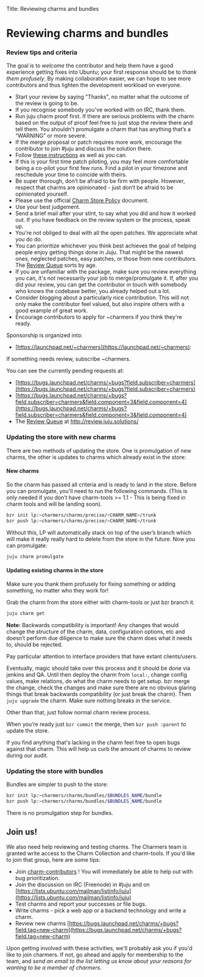 Title: Reviewing charms and bundles  

# Reviewing charms and bundles

### Review tips and criteria

The goal is to _welcome_ the contributor and help them have a good experience
getting fixes into Ubuntu; your first response should be to _thank them
profusely_. By making collaboration easier, we can hope to see more contributors
and thus lighten the development workload on everyone.

- Start your review by saying "Thanks", no matter what the outcome of the review is going to be.
- If you recognise somebody you've worked with on IRC, thank them.
- Run juju charm proof first. If there are serious problems with the charm based on the output of proof feel free to just stop the review there and tell them. You shouldn't promulgate a charm that has anything that’s a “WARNING” or more severe.
- If the merge proposal or patch requires more work, encourage the contributor to join #juju and discuss the solution there.
- Follow [these instructions](http://wiki.bazaar.canonical.com/PatchPilot) as well as you can.
- If this is your first time patch piloting, you may feel more comfortable being a co-pilot your first few runs. Find a pilot in your timezone and reschedule your time to coincide with theirs.
- Be super thorough, don’t be afraid to be firm with people. However, respect that charms are opinionated - just don’t be afraid to be opinionated yourself.
- Please use the official [Charm Store Policy](./authors-charm-policy.html) document.
- Use your best judgement.
- Send a brief mail after your stint, to say what you did and how it worked out. If you have feedback on the review system or the process, speak up.
- You're not obliged to deal with all the open patches. We appreciate what you do do.
- You can prioritize whichever you think best achieves the goal of helping
  people enjoy getting things done in Juju. That might be the newest ones,
neglected patches, easy patches, or those from new contributors. The [Review
Queue](http://review.juju.solutions) sorts by age.
- If you are unfamiliar with the package, make sure you review everything you can, it's not necessarily your job to merge/promulgate it. If, after you did your review, you can get the contributor in touch with somebody who knows the codebase better, you already helped out a lot.
- Consider blogging about a particularly nice contribution. This will not only make the contributor feel valued, but also inspire others with a good example of great work.
- Encourage contributors to apply for ~charmers if you think they're ready.

Sponsorship is organized into:

  - [https://launchpad.net/~charmers](https://launchpad.net/~charmers):

If something needs review, subscribe ~charmers.

You can see the currently pending requests at:

- [https://bugs.launchpad.net/charms/+bugs?field.subscriber=charmers](https://bugs.launchpad.net/charms/+bugs?field.subscriber=charmers)
- [https://bugs.launchpad.net/charms/+bugs?field.subscriber=charmers&field.component=3&field.component=4](https://bugs.launchpad.net/charms/+bugs?field.subscriber=charmers&field.component=3&field.component=4)
- The [Review Queue](http://review.juju.solutions/) at
<http://review.juju.solutions/> 

### Updating the store with new charms

There are two methods of updating the store. One is promulgation of new charms,
the other is updates to charms which already exist in the store:

#### New charms

So the charm has passed all criteria and is ready to land in the store. Before
you can promulgate, you’ll need to run the following commands. (This is only
needed if you don’t have charm-tools >= 1.1 - This is being fixed in charm tools and will be landing soon).

```bash
bzr init lp:~charmers/charms/precise/<CHARM_NAME>/trunk
bzr push lp:~charmers/charms/precise/<CHARM_NAME>/trunk
```

Without this, LP will automatically stack on top of the user’s branch which will make it really really hard to delete from the store in the future. Now you can promulgate:

```bash
juju charm promulgate
```

#### Updating existing charms in the store

Make sure you thank them profusely for fixing something or adding something, no matter who they work for!

Grab the charm from the store either with charm-tools or just bzr branch it.

```bash
juju charm get
```

**Note:** Backwards compatibility is important! Any changes that would change the structure of the charm, data, configuration options, etc and doesn’t perform due diligence to make sure the charm does what it needs to, should be rejected.

Pay particular attention to interface providers that have extant clients/users.

Eventually, magic should take over this process and it should be done via
jenkins and QA. Until then deploy the charm from `local:`, change config values, make relations, do what the charm needs to get setup. bzr merge the change, check the changes and make sure there are no obvious glaring things that break backwards compatibility (or just break the charm). Then `juju upgrade` the charm. Make sure nothing breaks in the service.

Other than that, just follow normal charm review process.

When you’re ready just `bzr commit` the merge, then `bzr push :parent` to update the store.

If you find anything that's lacking in the charm feel free to open bugs against
that charm. This will help us curb the amount of charms to review during our
audit.

### Updating the store with bundles

Bundles are simpler to push to the store:

```bash
bzr init lp:~charmers/charms/bundles/$BUNDLES_NAME/bundle
bzr push lp:~charmers/charms/bundles/$BUNDLES_NAME/bundle
```

There is no promulgation step for bundles.

## Join us!

We also need help reviewing and testing charms. The Charmers team is granted
write access to the Charm Collection and charm-tools. If you'd like to join that
group, here are some tips:

- Join [charm-contributors](https://launchpad.net/~charm-contributors) ! You will immediately be able to help out with bug prioritization.
- Join the discussion on IRC (Freenode) in #juju and on [https://lists.ubuntu.com/mailman/listinfo/juju](https://lists.ubuntu.com/mailman/listinfo/juju)
- Test charms and report your successes or file bugs.
- Write charms - pick a web app or a backend technology and write a charm.
- Review new charms [https://bugs.launchpad.net/charms/+bugs?field.tag=new-charm](https://bugs.launchpad.net/charms/+bugs?field.tag=new-charm)

Upon getting involved with these activities, we'll probably ask you if you'd
like to join charmers. If not, go ahead and apply for membership to the team,
and _send an email to the list letting us know about your reasons for wanting to be a member of charmers_.
